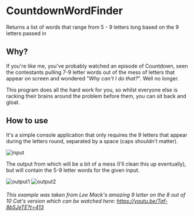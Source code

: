 # CountdownWordFinder
Returns a list of words that range from 5 - 9 letters long based on the 9 letters passed in

## Why?
If you're like me, you've probably watched an episode of Countdown, seen the contestants pulling 7-9 letter words out of the mess of letters that appear on screen and wondered "*Why can't I do that?*". Well no longer.

This program does all the hard work for you, so whilst everyone else is racking their brains around the problem before them, you can sit back and gloat.

## How to use
It's a simple console application that only requires the 9 letters that appear during the letters round, separated by a space (caps shouldn't matter).

![input](https://imgur.com/OfoCH4h.png)

The output from which will be a bit of a mess (I'll clean this up eventually), but will contain the 5-9 letter words for the given input.

![output1](https://imgur.com/31qTROd.png)
![output2](https://imgur.com/XdBut2a.png)

###### This example was taken from Lee Mack's amazing 9 letter on the 8 out of 10 Cat's version which can be watched here: https://youtu.be/Taf-8b5JeTE?t=413
